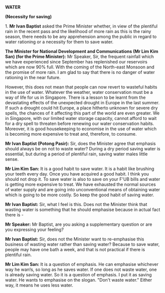 
**WATER**

**(Necessity for saving)**

  
  
1\. **Mr Ivan Baptist** asked the Prime Minister whether, in view of the plentiful rain in the recent pass and the likelihood of more rain as this is the rainy season, there needs to be any apprehension among the public in regard to water rationing or a necessity for them to save water.   
  
**The Minister for National Development and Communications (Mr Lim Kim San) (for the Prime Minister):** Mr Speaker, Sir, the frequent rainfall which we have experienced since September has replenished our reservoirs which are now 90% full. With the coming of the North-east Monsoon and the promise of more rain. I am glad to say that there is no danger of water rationing in the near future.   
  
However, this does not mean that people can now revert to wasteful habits in the use of water. Whatever the weather, water conservation must be a way of life for us in Singapore. There is a lesson to be learnt from the devastating effects of the unexpected drought in Europe in the last summer. If such a drought could hit Europe, a place hitherto unknown for severe dry spells, the chances of it affecting this part of the world are even greater. We in Singapore, with our limited water storage capacity, cannot afford to wait for a dry spell to threaten before renewing our water conservation habits. Moreover, it is good housekeeping to economise in the use of water which is becoming more expensive to treat and, therefore, to consume.   
  
**Mr Ivan Baptist (Potong Pasir):** Sir, does the Minister agree that emphasis should always be on not to waste water? During a dry period saving water is essential, but during a period of plentiful rain, saving water males little sense.   
  
**Mr Lim Kim San:** It is a good habit to save water. It is a habit like brushing your teeth every day. Once you have acquired a good habit. I think you should not drop it. To save water is also to save on your F'UB bills and water is getting more expensive to treat. We have exhausted the normal sources of water supply and are going into unconventional means of obtaining water which is going to be more costly. So keep the good habit of saving water.   
  
**Mr Ivan Baptist:** Sir, what I feel is this. Does not the Minister think that wasting water is something that he should emphasise because in actual fact there is -   
  
**Mr Speaker:** Mr Baptist, are you asking a supplementary question or are you expressing your feeling?   
  
**Mr Ivan Baptist:** Sir, does not the Minister want to re-emphasise this business of wasting water rather than saving water? Because to save water, people may have one bath a week, and that is not practical if there is plentiful rain.   
  
**Mr Lim Kim San:** It is a question of emphasis. He can emphasise whichever way he wan!s, so long as he saves water. If one does not waste water, one is already saving water. So it is a question of emphasis. I put it as saving water. He wants to emphasise on the slogan. "Don't waste water." Either way, it means he uses less water. 
